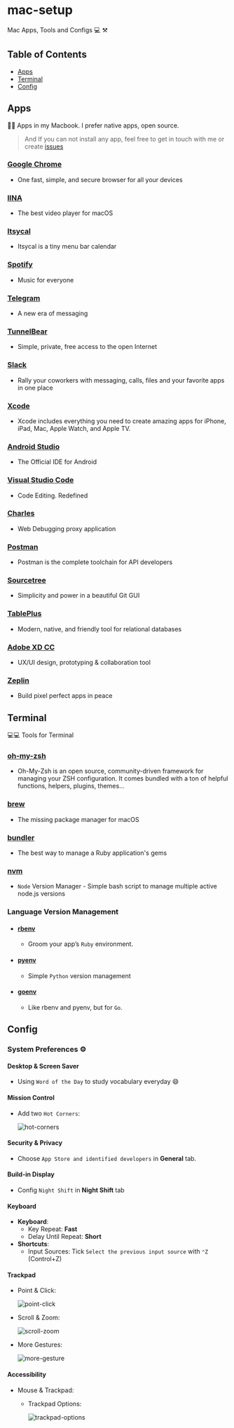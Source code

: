 # mac-setup
Mac Apps, Tools and Configs 💻 ⚒

## Table of Contents

- [Apps](#apps)
- [Terminal](#terminal)
- [Config](#config)

## Apps

👨‍💻 Apps in my Macbook. I prefer native apps, open source.

> And If you can not install any app, feel free to get in touch with me or create [issues](https://github.com/suhv/mac-setup/issues/new)

### [Google Chrome](https://www.google.com/chrome/)

- One fast, simple, and secure browser for all your devices

### [IINA](https://github.com/lhc70000/iina)

- The best video player for macOS

### [Itsycal](https://www.mowglii.com/itsycal/)

- Itsycal is a tiny menu bar calendar

### [Spotify](https://www.spotify.com/)

- Music for everyone

### [Telegram](https://telegram.org/)

- A new era of messaging

### [TunnelBear](https://www.tunnelbear.com/download)

- Simple, private, free access to the open Internet

### [Slack](https://slack.com/)

- Rally your coworkers with messaging, calls, files and your favorite apps in one place

### [Xcode](https://developer.apple.com/xcode/)

- Xcode includes everything you need to create amazing apps for iPhone, iPad, Mac, Apple Watch, and Apple TV.

### [Android Studio](https://developer.android.com/studio/index.html)

- The Official IDE for Android

### [Visual Studio Code](https://code.visualstudio.com/)

- Code Editing. Redefined

### [Charles](https://www.charlesproxy.com/)

- Web Debugging proxy application

### [Postman](https://www.getpostman.com/)

- Postman is the complete toolchain for API developers

### [Sourcetree](https://www.sourcetreeapp.com/)

- Simplicity and power in a beautiful Git GUI

### [TablePlus](https://tableplus.io/)

- Modern, native, and friendly tool for relational databases

### [Adobe XD CC](https://www.adobe.com/sea/products/xd.html)

- UX/UI design, prototyping & collaboration tool

### [Zeplin](https://zeplin.io/)

- Build pixel perfect apps in peace

## Terminal

💻💻 Tools for Terminal

### [oh-my-zsh](http://ohmyz.sh/)

- Oh-My-Zsh is an open source, community-driven framework for managing your ZSH configuration. It comes bundled with a ton of helpful functions, helpers, plugins, themes...

### [brew](https://brew.sh/)

- The missing package manager for macOS

### [bundler](http://bundler.io/)

- The best way to manage a Ruby application's gems

### [nvm](https://github.com/creationix/nvm)

- `Node` Version Manager - Simple bash script to manage multiple active node.js versions

### Language Version Management

- #### [rbenv](https://github.com/rbenv/rbenv)
  - Groom your app’s `Ruby` environment.

- #### [pyenv](https://github.com/pyenv/pyenv)
  - Simple `Python` version management

- #### [goenv](https://github.com/syndbg/goenv)
  - Like rbenv and pyenv, but for `Go`.

## Config

### System Preferences ⚙️

#### Desktop & Screen Saver

- Using `Word of the Day` to study vocabulary everyday :smile:

#### Mission Control

- Add two `Hot Corners`:
  
    ![hot-corners](./resources/images/hot-corners.png)

#### Security & Privacy

- Choose `App Store and identified developers` in **General** tab.

#### Build-in Display

- Config `Night Shift` in **Night Shift** tab

#### Keyboard

- **Keyboard**:
  - Key Repeat: **Fast**
  - Delay Until Repeat: **Short**
- **Shortcuts**:
  - Input Sources: Tick `Select the previous input source` with `⌃Z` (Control+Z)

#### Trackpad

- Point & Click:
  
    ![point-click](./resources/images/point-click.png)

- Scroll & Zoom:
  
    ![scroll-zoom](./resources/images/scroll-zoom.png)

- More Gestures:
  
    ![more-gesture](./resources/images/more-gesture.png)

#### Accessibility

- Mouse & Trackpad:
  
  - Trackpad Options: 
  
    ![trackpad-options](./resources/images/trackpad-options.png)
